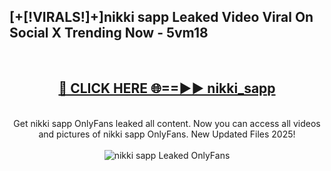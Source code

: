<h2>[+[!VIRALS!]+]nikki sapp Leaked Video Viral On Social X Trending Now - 5vm18</h2>
<br>
<div align="center">
<h2><a href="https://libra.edu.pl?nikki_sapp" rel="nofollow">🔴 CLICK HERE 🌐==►► nikki_sapp</a></h2>
<br>
Get nikki sapp OnlyFans leaked all content. Now you can access all videos and pictures of nikki sapp OnlyFans. New Updated Files 2025!
<br>
<br>
<a href="https://libra.edu.pl?nikki_sapp" rel="nofollow" data-target="animated-image.originalLink"><img src="https://i.ibb.co.com/WyWwxjT/player-gif2.gif" alt="nikki sapp Leaked OnlyFans" style="max-width: 100%; display: inline-block;" data-target="animated-image.originalImage"></a>
</div>
<br>